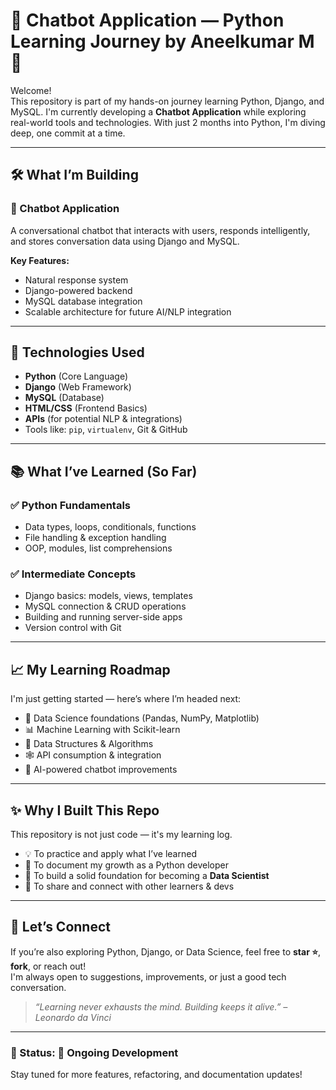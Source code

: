 # 🤖 Chatbot Application — Python Learning Journey by Aneelkumar M 🚀

Welcome!  
This repository is part of my hands-on journey learning Python, Django, and MySQL. I'm currently developing a **Chatbot Application** while exploring real-world tools and technologies. With just 2 months into Python, I'm diving deep, one commit at a time.

---

## 🛠️ What I’m Building

### 🤖 Chatbot Application
A conversational chatbot that interacts with users, responds intelligently, and stores conversation data using Django and MySQL.

**Key Features:**
- Natural response system
- Django-powered backend
- MySQL database integration
- Scalable architecture for future AI/NLP integration

---

## 🔧 Technologies Used
- **Python** (Core Language)
- **Django** (Web Framework)
- **MySQL** (Database)
- **HTML/CSS** (Frontend Basics)
- **APIs** (for potential NLP & integrations)
- Tools like: `pip`, `virtualenv`, Git & GitHub

---

## 📚 What I’ve Learned (So Far)

### ✅ Python Fundamentals
- Data types, loops, conditionals, functions
- File handling & exception handling
- OOP, modules, list comprehensions

### ✅ Intermediate Concepts
- Django basics: models, views, templates
- MySQL connection & CRUD operations
- Building and running server-side apps
- Version control with Git

---

## 📈 My Learning Roadmap

I'm just getting started — here’s where I’m headed next:

- 🧠 Data Science foundations (Pandas, NumPy, Matplotlib)
- 📊 Machine Learning with Scikit-learn
- 🧮 Data Structures & Algorithms
- 🕸️ API consumption & integration
- 🧠 AI-powered chatbot improvements

---

## ✨ Why I Built This Repo

This repository is not just code — it's my learning log.

- 💡 To practice and apply what I’ve learned
- 📖 To document my growth as a Python developer
- 🌱 To build a solid foundation for becoming a **Data Scientist**
- 🤝 To share and connect with other learners & devs

---

## 🙌 Let’s Connect

If you’re also exploring Python, Django, or Data Science, feel free to **star ⭐**, **fork**, or reach out!  
I'm always open to suggestions, improvements, or just a good tech conversation.

> *“Learning never exhausts the mind. Building keeps it alive.” – Leonardo da Vinci*

---

### 📌 Status: 🚧 Ongoing Development
Stay tuned for more features, refactoring, and documentation updates!

